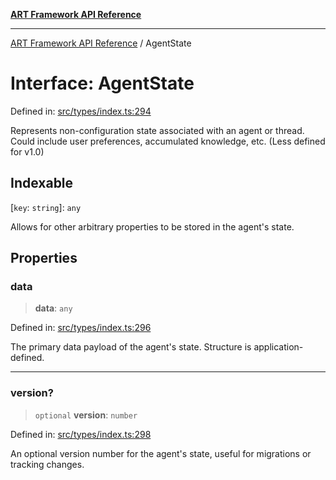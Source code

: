 [**ART Framework API Reference**](../README.md)

***

[ART Framework API Reference](../README.md) / AgentState

# Interface: AgentState

Defined in: [src/types/index.ts:294](https://github.com/hashangit/ART/blob/a8524de337702d2ec210d86aff2464ac0aeed73e/src/types/index.ts#L294)

Represents non-configuration state associated with an agent or thread.
Could include user preferences, accumulated knowledge, etc. (Less defined for v1.0)

## Indexable

\[`key`: `string`\]: `any`

Allows for other arbitrary properties to be stored in the agent's state.

## Properties

### data

> **data**: `any`

Defined in: [src/types/index.ts:296](https://github.com/hashangit/ART/blob/a8524de337702d2ec210d86aff2464ac0aeed73e/src/types/index.ts#L296)

The primary data payload of the agent's state. Structure is application-defined.

***

### version?

> `optional` **version**: `number`

Defined in: [src/types/index.ts:298](https://github.com/hashangit/ART/blob/a8524de337702d2ec210d86aff2464ac0aeed73e/src/types/index.ts#L298)

An optional version number for the agent's state, useful for migrations or tracking changes.
